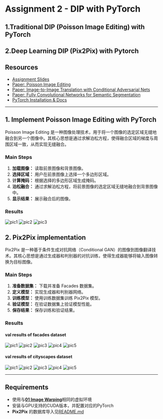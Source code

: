 # Assignment 2 - DIP with PyTorch

## 1.Traditional DIP (Poisson Image Editing) with PyTorch

## 2.Deep Learning DIP (Pix2Pix) with Pytorch

## Resources

- [Assignment Slides](https://rec.ustc.edu.cn/share/705bfa50-6e53-11ef-b955-bb76c0fede49)  
- [Paper: Poisson Image Editing](https://www.cs.jhu.edu/~misha/Fall07/Papers/Perez03.pdf)
- [Paper: Image-to-Image Translation with Conditional Adversarial Nets](https://phillipi.github.io/pix2pix/)
- [Paper: Fully Convolutional Networks for Semantic Segmentation](https://arxiv.org/abs/1411.4038)
- [PyTorch Installation & Docs](https://pytorch.org/)

---

## 1. Implement Poisson Image Editing with PyTorch

Poisson Image Editing 是一种图像处理技术，用于将一个图像的选定区域无缝地融合到另一个图像中。其核心思想是通过求解泊松方程，使得融合区域的梯度与周围区域一致，从而实现无缝融合。

### Main Steps

1. **加载图像：** 读取前景图像和背景图像。
2. **选择区域：** 用户在前景图像上选择一个多边形区域。
3. **计算掩码：** 根据选择的多边形区域生成掩码。
4. **泊松融合：** 通过求解泊松方程，将前景图像的选定区域无缝地融合到背景图像中。
5. **显示结果：** 展示融合后的图像。

### Results

![pic1](1.png)
![pic2](2.png)
![pic3](3.png)

## 2. Pix2Pix implementation

Pix2Pix 是一种基于条件生成对抗网络（Conditional GAN）的图像到图像翻译技术。其核心思想是通过生成器和判别器的对抗训练，使得生成器能够将输入图像转换为目标图像。

### Main Steps

1. **准备数据集：** 下载并准备 Facades 数据集。
2. **定义模型：** 实现生成器和判别器网络。
3. **训练模型：** 使用训练数据集训练 Pix2Pix 模型。
4. **验证模型：** 在验证数据集上验证模型性能。
5. **保存结果：** 保存训练和验证结果。

### Results

#### val results of facades dataset

![pic1](Pix2Pix/facades_results/result_1.png)
![pic2](Pix2Pix/facades_results/result_2.png)
![pic3](Pix2Pix/facades_results/result_3.png)
![pic4](Pix2Pix/facades_results/result_4.png)
![pic5](Pix2Pix/facades_results/result_5.png)

#### val results of cityscapes dataset

![pic1](Pix2Pix/cityscapes_results/result_1.png)
![pic2](Pix2Pix/cityscapes_results/result_2.png)
![pic3](Pix2Pix/cityscapes_results/result_3.png)
![pic4](Pix2Pix/cityscapes_results/result_4.png)
![pic5](Pix2Pix/cityscapes_results/result_5.png)

---

## Requirements

- 使用与[**01 Image Warping**](../01_ImageWarping/README.md)相同的虚拟环境
- 安装与GPU支持的CUDA版本，并配置对应的PyTorch
- **Pix2Pix** 的数据库导入见[README.md](Pix2Pix\README.md)
